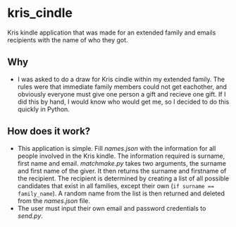 # kris_cindle
Kris kindle application that was made for an extended family and emails recipients with the name of who they got. 

## Why
- I was asked to do a draw for Kris cindle within my extended family. The rules were that immediate family members could not get eachother, and obviously everyone must give one person a gift and recieve one gift. If I did this by hand, I would know who would get me, so I decided to do this quickly in Python. 

## How does it work?
- This application is simple. Fill *names.json* with the information for all people involved in the Kris kindle. The information required is surname, first name and email. *matchmake.py* takes two arguments, the surname and first name of the giver. It then returns the surname and firstname of the recipient. The recipient is determined by creating a list of all possible candidates that exist in all families, except their own (`if surname == family_name`). A random name from the list is then returned and deleted from the *names.json* file. 
- The user must input their own email and password credentials to *send.py*. 
